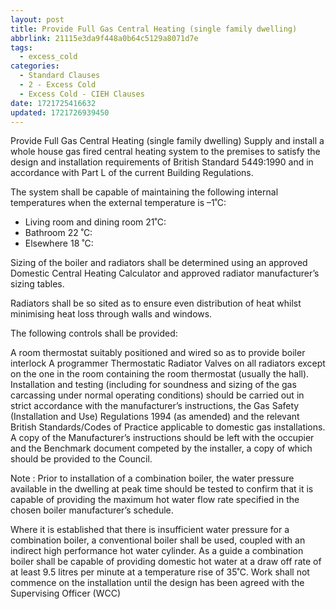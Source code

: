 ```yaml
---
layout: post
title: Provide Full Gas Central Heating (single family dwelling)
abbrlink: 21115e3da9f448a0b64c5129a8071d7e
tags:
  - excess_cold
categories:
  - Standard Clauses
  - 2 - Excess Cold
  - Excess Cold - CIEH Clauses
date: 1721725416632
updated: 1721726939450
---
```


Provide Full Gas Central Heating (single family dwelling)
Supply and install a whole house gas fired central heating system to the premises to satisfy the design and installation requirements of British Standard 5449:1990 and in accordance with Part L of the
current Building Regulations.

The system shall be capable of maintaining the following internal
temperatures when the external temperature is –1˚C:

- Living room and dining room 21˚C:
- Bathroom 22 ˚C:
- Elsewhere 18 ˚C:

Sizing of the boiler and radiators shall be determined using an approved Domestic Central Heating Calculator and approved radiator manufacturer’s sizing tables.

Radiators shall be so sited as to ensure even distribution of heat whilst minimising heat loss through walls and windows.

The following controls shall be provided:

A room thermostat suitably positioned
and wired so as to provide boiler
interlock
A programmer
Thermostatic Radiator Valves on all radiators except on the one in the
room containing the room thermostat (usually the hall).
Installation and testing (including for soundness and sizing of the gas carcassing under normal operating conditions) should be carried out in strict accordance with the manufacturer’s instructions, the Gas Safety
(Installation and Use) Regulations 1994 (as amended) and the relevant British Standards/Codes of Practice applicable to domestic gas installations. A copy of the Manufacturer’s instructions
should be left with the occupier and the Benchmark document competed by
the installer, a copy of which should be provided to the Council.

Note : Prior to installation of a combination boiler, the water pressure
available in the dwelling at peak time should be tested to confirm that it is capable of providing the maximum hot water flow rate specified in the chosen boiler manufacturer’s schedule.

Where it is established that there is insufficient water pressure for a
combination boiler, a conventional boiler shall be used, coupled with an indirect high performance hot water cylinder. As a guide a combination boiler shall be capable of providing domestic hot water at a draw off rate of at least 9.5 litres per minute at a temperature rise of 35˚C.
Work shall not commence on the installation until the design has been agreed with the Supervising Officer (WCC)
